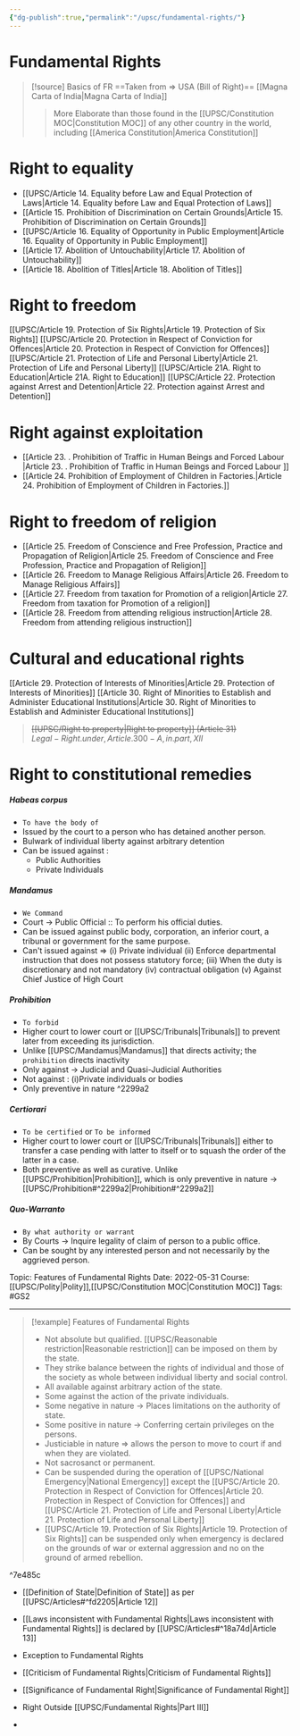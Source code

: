 ```yaml
---
{"dg-publish":true,"permalink":"/upsc/fundamental-rights/"}
---
```


# Fundamental Rights

>[!source] Basics of FR 
>==Taken from => USA (Bill of Right)==
>[[Magna Carta of India\|Magna Carta of India]]
>> More Elaborate than those found in the [[UPSC/Constitution MOC\|Constitution MOC]] of any other country in the world, including [[America Constitution\|America Constitution]] 




<div class="transclusion internal-embed is-loaded"><div class="markdown-embed">



# Right to equality

- [[UPSC/Article 14. Equality before Law and Equal Protection of Laws\|Article 14. Equality before Law and Equal Protection of Laws]]
- [[Article 15. Prohibition of Discrimination on Certain Grounds\|Article 15. Prohibition of Discrimination on Certain Grounds]]
- [[UPSC/Article 16. Equality of Opportunity in Public Employment\|Article 16. Equality of Opportunity in Public Employment]]
- [[Article 17. Abolition of Untouchability\|Article 17. Abolition of Untouchability]]
- [[Article 18. Abolition of Titles\|Article 18. Abolition of Titles]]



</div></div>
 


<div class="transclusion internal-embed is-loaded"><div class="markdown-embed">



# Right to freedom
[[UPSC/Article 19. Protection of Six Rights\|Article 19. Protection of Six Rights]]
[[UPSC/Article 20. Protection in Respect of Conviction for Offences\|Article 20. Protection in Respect of Conviction for Offences]]
[[UPSC/Article 21. Protection of Life and Personal Liberty\|Article 21. Protection of Life and Personal Liberty]]
[[UPSC/Article 21A. Right to Education\|Article 21A. Right to Education]]
[[UPSC/Article 22. Protection against Arrest and Detention\|Article 22. Protection against Arrest and Detention]]



</div></div>
 


<div class="transclusion internal-embed is-loaded"><div class="markdown-embed">



# Right against exploitation
- [[Article 23. . Prohibition of Traffic in Human Beings and Forced Labour \|Article 23. . Prohibition of Traffic in Human Beings and Forced Labour ]]
- [[Article 24. Prohibition of Employment of Children in Factories.\|Article 24. Prohibition of Employment of Children in Factories.]]


</div></div>



<div class="transclusion internal-embed is-loaded"><div class="markdown-embed">



# Right to freedom of religion
- [[Article 25. Freedom of Conscience and Free Profession, Practice and Propagation of Religion\|Article 25. Freedom of Conscience and Free Profession, Practice and Propagation of Religion]]
- [[Article 26. Freedom to Manage Religious Affairs\|Article 26. Freedom to Manage Religious Affairs]]
- [[Article 27. Freedom from taxation for Promotion of a religion\|Article 27. Freedom from taxation for Promotion of a religion]]
- [[Article 28. Freedom from attending religious instruction\|Article 28. Freedom from attending religious instruction]]



</div></div>
 


<div class="transclusion internal-embed is-loaded"><div class="markdown-embed">



# Cultural and educational rights
[[Article 29. Protection of Interests of Minorities\|Article 29. Protection of Interests of Minorities]]
[[Article 30. Right of Minorities to Establish and Administer Educational Institutions\|Article 30. Right of Minorities to Establish and Administer Educational Institutions]] 

</div></div>
 

>  ~~[[UPSC/Right to property\|Right to property]] (Article 31)~~  
 >  $Legal-Right.under,Article.300-A, in.part, XII$



<div class="transclusion internal-embed is-loaded"><div class="markdown-embed">




# Right to constitutional remedies

<div class="transclusion internal-embed is-loaded"><div class="markdown-embed">




##### Habeas corpus
- `To have the body of `
- Issued by the court to a person who has detained another person. 
- Bulwark of individual liberty against arbitrary detention
- Can be issued against : 
	- Public Authorities 
	- Private Individuals

</div></div>


<div class="transclusion internal-embed is-loaded"><div class="markdown-embed">




##### Mandamus
- `We Command`
- Court -> Public Official :: To perform his official duties. 
- Can be issued against public body, corporation, an inferior court, a tribunal or government for the same purpose. 
- Can't issued against => (i) Private individual (ii) Enforce departmental instruction that does not possess statutory force; (iii) When the duty is discretionary and not mandatory (iv) contractual obligation (v) Against Chief Justice of High Court
 

</div></div>


<div class="transclusion internal-embed is-loaded"><div class="markdown-embed">




##### Prohibition
- `To forbid`
- Higher court to lower court or [[UPSC/Tribunals\|Tribunals]] to prevent later from exceeding its jurisdiction. 
- Unlike [[UPSC/Mandamus\|Mandamus]] that directs activity; the `prohibition` directs inactivity
- Only against -> Judicial and Quasi-Judicial Authorities
- Not against : (i)Private individuals or bodies
- Only preventive in nature ^2299a2


</div></div>


<div class="transclusion internal-embed is-loaded"><div class="markdown-embed">




##### Certiorari
- `To be certified` or `To be informed`
- Higher court to lower court or [[UPSC/Tribunals\|Tribunals]] either to transfer a case pending with latter to itself or to squash the order of the latter in a case. 
- Both preventive as well as curative. Unlike [[UPSC/Prohibition\|Prohibition]], which is only preventive in nature -> [[UPSC/Prohibition#^2299a2\|Prohibition#^2299a2]] 

</div></div>


<div class="transclusion internal-embed is-loaded"><div class="markdown-embed">




##### Quo-Warranto 
- `By what authority or warrant`
- By Courts -> Inquire legality of claim of person to a public office. 
- Can be sought by any interested person and not necessarily by the aggrieved person. 


</div></div>





</div></div>
 


<div class="transclusion internal-embed is-loaded"><div class="markdown-embed">




Topic: Features of Fundamental Rights
Date: 2022-05-31
Course: [[UPSC/Polity\|Polity]],[[UPSC/Constitution MOC\|Constitution MOC]]
Tags: #GS2 

---
>[!example] Features of Fundamental Rights
> - Not absolute but qualified. [[UPSC/Reasonable restriction\|Reasonable restriction]]  can be imposed on them by the state.
> - They strike balance between the rights of individual and those of the society as whole between individual liberty and social control. 
>  - All available against arbitrary action of the state. 
>   - Some against the action of the private individuals. 
>   - Some negative in nature -> Places limitations on the authority of state.
>   - Some positive in nature -> Conferring certain privileges on the persons. 
>   - Justiciable in nature => allows the person to move to court if and when they are violated.
>   - Not sacrosanct or permanent. 
>   - Can be suspended during the operation of [[UPSC/National Emergency\|National Emergency]] except the [[UPSC/Article 20. Protection in Respect of Conviction for Offences\|Article 20. Protection in Respect of Conviction for Offences]] and  [[UPSC/Article 21. Protection of Life and Personal Liberty\|Article 21. Protection of Life and Personal Liberty]]
>   - [[UPSC/Article 19. Protection of Six Rights\|Article 19. Protection of Six Rights]] can be suspended only when emergency is declared on the grounds of war or external aggression and no on the ground of armed rebellion. 
>

^7e485c




</div></div>

- [[Definition of State\|Definition of State]] as per [[UPSC/Articles#^fd2205\|Article 12]] 
- [[Laws inconsistent with Fundamental Rights\|Laws inconsistent with Fundamental Rights]] is declared by [[UPSC/Articles#^18a74d\|Article 13]]
 - Exception to Fundamental Rights
 - [[Criticism of Fundamental Rights\|Criticism of Fundamental Rights]]
- [[Significance of Fundamental Right\|Significance of Fundamental Right]]

- Right Outside [[UPSC/Fundamental Rights\|Part III]]
- 
